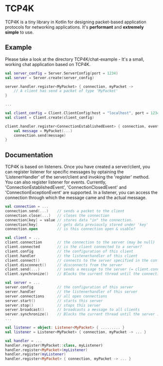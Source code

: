 # TCP4K
TCP4K is a tiny library in Kotlin for designing packet-based application protocols for networking applications.
It's **performant** and **extremely simple** to use.

## Example

Please take a look at the directory TCP4K/chat-example - It's a small, working chat application based on TCP4K.

```kotlin
val server_config = Server.ServerConfig(port = 1234)
val server = Server.create(server_config)

server.handler.register<MyPacket> { connection, myPacket ->
    // A client has send a packet of type 'MyPacket'
}

...

val client_config = Client.ClientConfig(host = "localhost", port = 1234)
val client = Client.create(client_config)

client.handler.register<ConnectionEstablishedEvent> { connection, event -> 
    val message = MyPacket(...)
    connection.send(message)
}
```

## Documentation
TCP4K is based on listeners. Once you have created a server/client, you can register listener for specific messages
by optaining the 'ListenerHandler' of the server/client and invoking the 'register' method. You can also register listener
for events. Currently, 'ConnectionEstablishedEvent', 'ConnectionClosedEvent' and 'ConnectionExceptionEvent' are supported.
In a listener, you can access the connection through which the message came and the actual message.

```kotlin
val connection = ...
connection.send(...)    // sends a packet to the client
connection.close(...)   // closes the connection
connection[key] = value // stores data "in" the connection.
connection[key]         // gets data previously stored under 'key'
connection.open         // is this connection open & usable?

val client = ...
client.connection       // the connection to the server (may be null)
client.connected        // is the client connected to a server?
client.config           // the configuration of this client
client.handler          // the listenerhandler of this client
client.connect()        // connects to the server specified in the configuration
client.disconnect()     // disconnects from the server
client.send(...)        // sends a message to the server (= client.connection.send(...))
client.synchronize()    // Blocks the current thread until the connection to the server is closed

val server = ...
server.config           // the configuration of this server
server.handler          // the listenerhandler of this server
server.connections      // all open connections
server.start()          // starts this server
server.stop()           // stops this server
server.broadcast()      // broadcasts a message to all clients
server.synchronize()    // Blocks the current thread until the server is stopped
...

val listener = object: Listener<MyPacket> { ......... }                 // creates a listener for a specific packet
val listener = Listener<MyPacket> { connection, myPacket -> ... }       // ^^^^^^^^

val handler = ...
handler.register(MyPacket::class, myListener)                           // registers the given listener
handler.register<MyPacket>(myListener)                                  // ^^^^
handler.register(myListener)                                            // ^^^^ (type can be inferred)
handler.register<MyPacket> { connection, myPacket -> ... }              // registers a new listener

```

